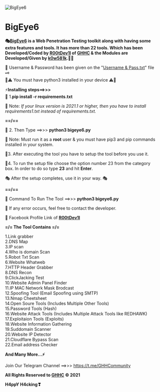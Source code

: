 ![BigEye6](https://user-images.githubusercontent.com/80751079/118937359-45e3d680-b96f-11eb-9414-8c282625dc66.png)
# BigEye6

**🎭[BigEye6](https://github.com/GHHCommunity/BigEye6) is a Web Penetration Testing toolkit along with having some extra features and tools. It has more than 22 tools. Which has been Developed/Coded by [R00tDev1l](https://www.facebook.com/indra.das.11267) of [GHHC](https://www.facebook.com/GHH.Community) &amp; the Modules are Developed/Given by **[k0w581k](https://www.facebook.com/kurais.kowshik.562)**.👨‍💻**


🔐 Username & Password has been given on the "[Username & Pass.txt](https://raw.githubusercontent.com/GHHCommunity/BigEye6/main/Username%20%26%20Pass.txt)" file 🗝\
📝⚠ You must have python3 installed in your device ⚠📝

⚡**Installing steps==>>>**\
🎯 1.**pip install -r requirements.txt**

📝 Note: _If your linux version is 2021.1 or higher, then you have to install  requirements1.txt instead of requirements.txt._

**==/==**

🎯 2.  Then Type ==>>> **python3 bigeye6.py**

📝 Note: Must run it as a **root** user & you must have pip3 and pip commands installed in your system.

🎯3. After executing the tool you have to setup the tool before you use it.

🎯4. To run the setup file choose the option number 23 from the category box. In order to do so type **23** and hit **Enter**.

🎭 After the setup completes, use it in your way. 🎭

**==/==**

🔐 Command To Run The Tool ==>>> **python3 bigeye6.py**



📌 If any error occurs, feel free to contact the developer.

🔗 Facebook Profile Link of **[R00tDev1l](https://www.facebook.com/indra.das.11267)**


**=/= The Tool Contains =/=**

1.Link grabber\
2.DNS Map\
3.IP scan\
4.Who is domain Scan\
5.Robot Txt Scan\
6.Website Whatweb\
7.HTTP Header Grabber\
8.DNS Recon\
9.ClickJacking Test\
10.Website Admin Panel Finder\
11.IP MAC Network Mask Brodcast\
12.Spoofing Tool (Email Spoofing using SMTP)\
13.Nmap Cheetsheet\
14.Open Soure Tools (Includes Multiple Other Tools)\
15.Password Tools (Hash)\
16.Website Attack Tools (Includes Multiple Attack Tools like REDHAWK)\
17.Exploitaion Tools (Exploits)\
18.Website Information Gathering\
19.Suddomain Scanner\
20.Website IP Detector\
21.Cloudflare Bypass Scan\
22.Email address Checker

**And Many More...⚡**

Join Our Telegram Channel ==>>> https://t.me/GHHCommunity

**All Rights Reserved to [GHHC](https://www.facebook.com/GHH.Community) © 2021**

**H4ppY H4cking❣**
